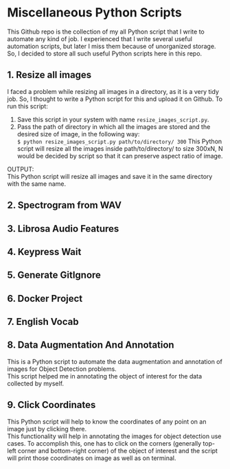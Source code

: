 # Miscellaneous Python Scripts  
This Github repo is the collection of my all Python script that I write to automate any kind of job. I experienced that I write several useful automation scripts, but later I miss them because of unorganized storage. So, I decided to store all such useful Python scripts here in this repo.  
  
## 1. Resize all images  
I faced a problem while resizing all images in a directory, as it is a very tidy job. So, I thought to write a Python script for this and upload it on Github. To run this script:  
1. Save this script in your system with name `resize_images_script.py`.  
2. Pass the path of directory in which all the images are stored and the desired size of image, in the following way:  
`$ python resize_images_script.py path/to/directory/ 300`
This Python script will resize all the images inside path/to/directory/ to size 300xN, N would be decided by script so that it can preserve aspect ratio of image.  
  
OUTPUT:  
This Python script will resize all images and save it in the same directory with the same name.  
  
## 2. Spectrogram from WAV  
  

## 3. Librosa Audio Features  
  

## 4. Keypress Wait  
  

## 5. Generate GitIgnore  
  

## 6. Docker Project  
  

## 7. English Vocab  
  

## 8. Data Augmentation And Annotation  
This is a Python script to automate the data augmentation and annotation of images for Object Detection problems.  
This script helped me in annotating the object of interest for the data collected by myself.  
  
## 9. Click Coordinates  
This Python script will help to know the coordinates of any point on an image just by clicking there.  
This functionality will help in annotating the images for object detection use cases. To accomplish this, one has to click on the corners (generally top-left corner and bottom-right corner) of the object of interest and the script will print those coordinates on image as well as on terminal.  